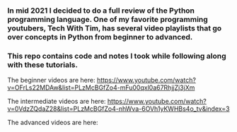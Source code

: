 ### In mid 2021 I decided to do a full review of the Python programming language.  One of my favorite programming youtubers, Tech With Tim, has several video playlists that go over concepts in Python from beginner to advanced.  

### This repo contains code and notes I took while following along with these tutorials.

The beginner videos are here: https://www.youtube.com/watch?v=OFrLs22MDAw&list=PLzMcBGfZo4-mFu00qxl0a67RhjjZj3jXm

The intermediate videos are here: https://www.youtube.com/watch?v=0VdzZQdaZ28&list=PLzMcBGfZo4-nhWva-6OVh1yKWHBs4o_tv&index=3

The advanced videos are here:
